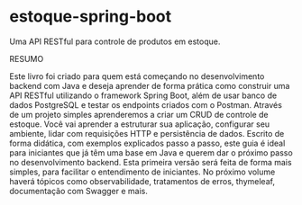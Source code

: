 # estoque-spring-boot
Uma API RESTful para controle de produtos em estoque.


RESUMO

Este livro foi criado para quem está começando no desenvolvimento backend com Java e deseja aprender de forma prática como construir uma API RESTful utilizando o framework Spring Boot, além de usar banco de dados PostgreSQL e testar os endpoints criados com o Postman.
Através de um projeto simples aprenderemos a criar um CRUD de controle de estoque. Você vai aprender a estruturar sua aplicação, configurar seu ambiente, lidar com requisições HTTP e persistência de dados.
Escrito de forma didática, com exemplos explicados passo a passo, este guia é ideal para iniciantes que já têm uma base em Java e querem dar o próximo passo no desenvolvimento backend.
Esta primeira versão será feita de forma mais simples, para facilitar o entendimento de iniciantes. No próximo volume haverá tópicos como observabilidade, tratamentos de erros, thymeleaf, documentação com Swagger e mais.
